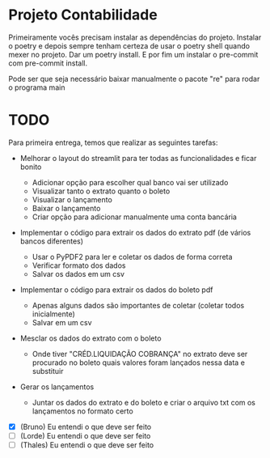 # Projeto Contabilidade

Primeiramente vocês precisam instalar as dependências do projeto.
Instalar o poetry e depois sempre tenham certeza de usar o poetry shell quando mexer no projeto.
Dar um poetry install.
E por fim um instalar o pre-commit com pre-commit install.

Pode ser que seja necessário baixar manualmente o pacote "re" para rodar o programa main 

# TODO

Para primeira entrega, temos que realizar as seguintes tarefas:

- Melhorar o layout do streamlit para ter todas as funcionalidades e ficar bonito
    - Adicionar opção para escolher qual banco vai ser utilizado
    - Visualizar tanto o extrato quanto o boleto
    - Visualizar o lançamento
    - Baixar o lançamento
    - Criar opção para adicionar manualmente uma conta bancária

- Implementar o código para extrair os dados do extrato pdf (de vários bancos diferentes)
    - Usar o PyPDF2 para ler e coletar os dados de forma correta
    - Verificar formato dos dados
    - Salvar os dados em um csv

- Implementar o código para extrair os dados do boleto pdf 
    - Apenas alguns dados são importantes de coletar (coletar todos inicialmente)
    - Salvar em um csv

- Mesclar os dados do extrato com o boleto 
    - Onde tiver "CRÉD.LIQUIDAÇÃO COBRANÇA" no extrato deve ser procurado no boleto quais valores foram lançados nessa data e substituir

- Gerar os lançamentos  
    - Juntar os dados do extrato e do boleto e criar o arquivo txt com os lançamentos no formato certo

- [x] (Bruno) Eu entendi o que deve ser feito 
- [ ] (Lorde) Eu entendi o que deve ser feito 
- [ ] (Thales) Eu entendi o que deve ser feito 

